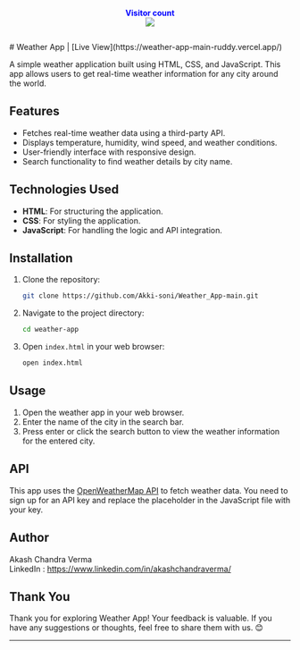 <p align="center">
  <b style="color: blue;  ">Visitor count</b>
  <br>
  <a style="" href="https://github.com/Akki-soni">
  <img src="https://komarev.com/ghpvc/?username=akki-soni&label=Profile%20views&color=0e75b6&style=flat" />
  </a>
</p>
<p align="center"> <a href="https://twitter.com/" target="blank"><img src="https://img.shields.io/twitter/follow/?logo=twitter&style=for-the-badge" alt="" /></a> </p>
# Weather App | [Live View](https://weather-app-main-ruddy.vercel.app/)


A simple weather application built using HTML, CSS, and JavaScript. This app allows users to get real-time weather information for any city around the world.

## Features

- Fetches real-time weather data using a third-party API.
- Displays temperature, humidity, wind speed, and weather conditions.
- User-friendly interface with responsive design.
- Search functionality to find weather details by city name.

## Technologies Used

- **HTML**: For structuring the application.
- **CSS**: For styling the application.
- **JavaScript**: For handling the logic and API integration.

## Installation

1. Clone the repository:
    ```bash
    git clone https://github.com/Akki-soni/Weather_App-main.git
    ```
2. Navigate to the project directory:
    ```bash
    cd weather-app
    ```
3. Open `index.html` in your web browser:
    ```bash
    open index.html
    ```

## Usage

1. Open the weather app in your web browser.
2. Enter the name of the city in the search bar.
3. Press enter or click the search button to view the weather information for the entered city.

## API

This app uses the [OpenWeatherMap API](https://openweathermap.org/api) to fetch weather data. You need to sign up for an API key and replace the placeholder in the JavaScript file with your key.

## Author

Akash Chandra Verma \
LinkedIn : https://www.linkedin.com/in/akashchandraverma/

## Thank You

Thank you for exploring Weather App! Your feedback is valuable. If you have any suggestions or thoughts, feel free to share them with us. 😊

---
